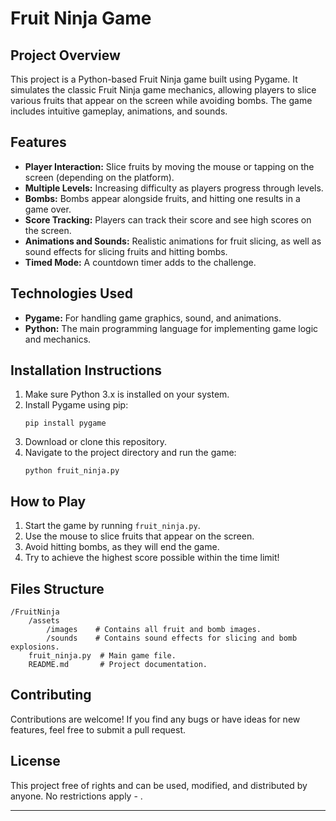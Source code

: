 # Fruit Ninja Game

## Project Overview
This project is a Python-based Fruit Ninja game built using Pygame. It simulates the classic Fruit Ninja game mechanics, allowing players to slice various fruits that appear on the screen while avoiding bombs. The game includes intuitive gameplay, animations, and sounds.

## Features
- **Player Interaction:** Slice fruits by moving the mouse or tapping on the screen (depending on the platform).
- **Multiple Levels:** Increasing difficulty as players progress through levels.
- **Bombs:** Bombs appear alongside fruits, and hitting one results in a game over.
- **Score Tracking:** Players can track their score and see high scores on the screen.
- **Animations and Sounds:** Realistic animations for fruit slicing, as well as sound effects for slicing fruits and hitting bombs.
- **Timed Mode:** A countdown timer adds to the challenge.

## Technologies Used
- **Pygame:** For handling game graphics, sound, and animations.
- **Python:** The main programming language for implementing game logic and mechanics.

## Installation Instructions
1. Make sure Python 3.x is installed on your system.
2. Install Pygame using pip:
   ```
   pip install pygame
   ```
3. Download or clone this repository.
4. Navigate to the project directory and run the game:
   ```
   python fruit_ninja.py
   ```

## How to Play
1. Start the game by running `fruit_ninja.py`.
2. Use the mouse to slice fruits that appear on the screen.
3. Avoid hitting bombs, as they will end the game.
4. Try to achieve the highest score possible within the time limit!

## Files Structure
```
/FruitNinja
    /assets
        /images    # Contains all fruit and bomb images.
        /sounds    # Contains sound effects for slicing and bomb explosions.
    fruit_ninja.py  # Main game file.
    README.md       # Project documentation.
```

## Contributing
Contributions are welcome! If you find any bugs or have ideas for new features, feel free to submit a pull request.

## License
This project free of rights and can be used, modified, and distributed by anyone. No restrictions apply - .

---
